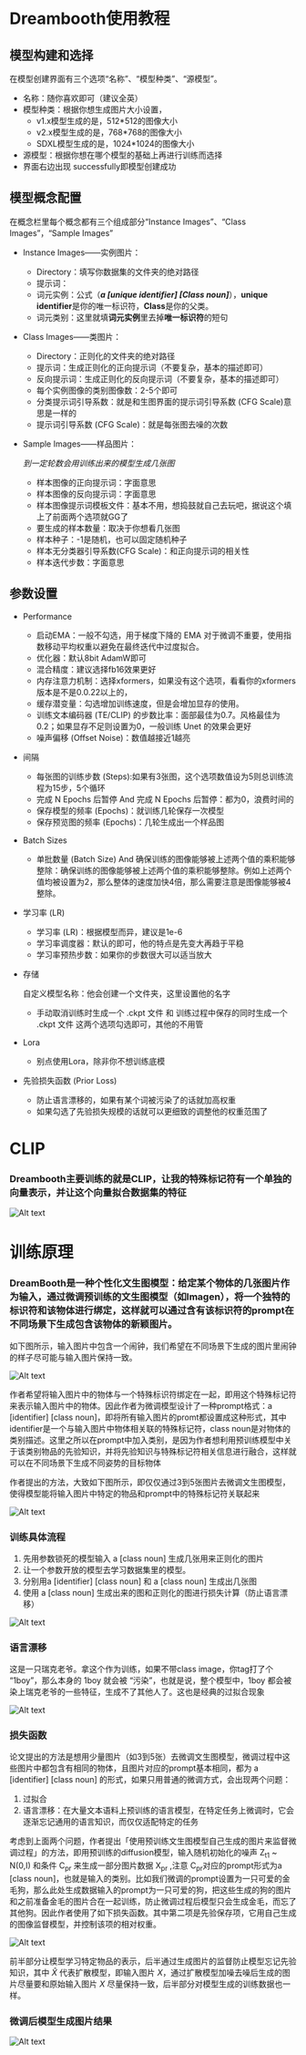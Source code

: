 # Dreambooth使用教程

## 模型构建和选择
在模型创建界面有三个选项“名称”、“模型种类”、“源模型”。
- 名称：随你喜欢即可（建议全英）
- 模型种类：根据你想生成图片大小设置，
    - v1.x模型生成的是，512*512的图像大小
    - v2.x模型生成的是，768*768的图像大小
    - SDXL模型生成的是，1024*1024的图像大小
- 源模型：根据你想在哪个模型的基础上再进行训练而选择
- 界面右边出现 successfully即模型创建成功

## 模型概念配置
在概念栏里每个概念都有三个组成部分“Instance Images”、“Class Images”，“Sample Images”
- Instance Images——实例图片：
    - Directory：填写你数据集的文件夹的绝对路径
    - 提示词：
    - 词元实例：公式（***a [unique identifier] [Class noun]***），**unique identifier**是你的唯一标识符，**Class**是你的父类。           
    - 词元类别：这里就填**词元实例**里去掉**唯一标识符**的短句

- Class Images——类图片：
    - Directory：正则化的文件夹的绝对路径
    - 提示词：生成正则化的正向提示词（不要复杂，基本的描述即可）
    - 反向提示词：生成正则化的反向提示词（不要复杂，基本的描述即可）
    - 每个实例图像的类别图像数：2-5个即可
    - 分类提示词引导系数：就是和生图界面的提示词引导系数 (CFG Scale)意思是一样的
    - 提示词引导系数 (CFG Scale)：就是每张图去噪的次数

- Sample Images——样品图片：

    *到一定轮数会用训练出来的模型生成几张图*
    - 样本图像的正向提示词：字面意思
    - 样本图像的反向提示词：字面意思
    - 样本图像提示词模板文件：基本不用，想捣鼓就自己去玩吧，据说这个填上了前面两个选项就GG了
    - 要生成的样本数量：取决于你想看几张图
    - 样本种子：-1是随机，也可以固定随机种子
    - 样本无分类器引导系数(CFG Scale)：和正向提示词的相关性
    - 样本迭代步数：字面意思

## 参数设置
- Performance
    - 启动EMA：一般不勾选，用于梯度下降的 EMA 对于微调不重要，使用指数移动平均权重以避免在最终迭代中过度拟合。
    - 优化器：默认8bit AdamW即可
    - 混合精度：建议选择fb16效果更好
    - 内存注意力机制：选择xformers，如果没有这个选项，看看你的xformers版本是不是0.0.22以上的，
    - 缓存潜变量：勾选增加训练速度，但是会增加显存的使用。
    - 训练文本编码器 (TE/CLIP) 的步数比率：面部最佳为0.7。风格最佳为0.2；如果显存不足则设置为0，一般训练 Unet 的效果会更好
    - 噪声偏移 (Offset Noise)：数值越接近1越亮

- 间隔
    - 每张图的训练步数 (Steps):如果有3张图，这个选项数值设为5则总训练流程为15步，5个循环
    - 完成 N Epochs 后暂停 And 完成 N Epochs 后暂停：都为0，浪费时间的
    - 保存模型的频率 (Epochs)：就训练几轮保存一次模型
    - 保存预览图的频率 (Epochs)：几轮生成出一个样品图

- Batch Sizes
    - 单批数量 (Batch Size) And 确保训练的图像能够被上述两个值的乘积能够整除：确保训练的图像能够被上述两个值的乘积能够整除。例如上述两个值均被设置为2，那么整体的速度加快4倍，那么需要注意是图像能够被4整除。
    
- 学习率 (LR)
    - 学习率 (LR)：根据模型而异，建议是1e-6
    - 学习率调度器：默认的即可，他的特点是先变大再趋于平稳
    - 学习率预热步数：如果你的步数很大可以适当放大

- 存储

    自定义模型名称：他会创建一个文件夹，这里设置他的名字
    - 手动取消训练时生成一个 .ckpt 文件 和 训练过程中保存的同时生成一个 .ckpt 文件 这两个选项勾选即可，其他的不用管

- Lora
    - 别点使用Lora，除非你不想训练底模

- 先验损失函数 (Prior Loss)
    - 防止语言漂移的，如果有某个词被污染了的话就加高权重
    - 如果勾选了先验损失规模的话就可以更细致的调整他的权重范围了

# CLIP
### Dreambooth主要训练的就是CLIP，让我的特殊标记符有一个单独的向量表示，并让这个向量拟合数据集的特征
![Alt text](image-2.png)



# 训练原理
### DreamBooth是一种个性化文生图模型：给定某个物体的几张图片作为输入，通过微调预训练的文生图模型（如Imagen），将一个独特的标识符和该物体进行绑定，这样就可以通过含有该标识符的prompt在不同场景下生成包含该物体的新颖图片。
 如下图所示，输入图片中包含一个闹钟，我们希望在不同场景下生成的图片里闹钟的样子尽可能与输入图片保持一致。

![Alt text](image.png)

作者希望将输入图片中的物体与一个特殊标识符绑定在一起，即用这个特殊标记符来表示输入图片中的物体。因此作者为微调模型设计了一种prompt格式：a [identifier] [class noun]，即将所有输入图片的promt都设置成这种形式，其中identifier是一个与输入图片中物体相关联的特殊标记符，class noun是对物体的类别描述。这里之所以在prompt中加入类别，是因为作者想利用预训练模型中关于该类别物品的先验知识，并将先验知识与特殊标记符相关信息进行融合，这样就可以在不同场景下生成不同姿势的目标物体

作者提出的方法，大致如下图所示，即仅仅通过3到5张图片去微调文生图模型，使得模型能将输入图片中特定的物品和prompt中的特殊标记符关联起来

![Alt text](image-6.png)

### 训练具体流程
1. 先用参数锁死的模型输入 a [class noun] 生成几张用来正则化的图片
2. 让一个参数开放的模型去学习数据集里的模型。
3. 分别用a [identifier] [class noun] 和 a [class noun] 生成出几张图
4. 使用 a [class noun] 生成出来的图和正则化的图进行损失计算（防止语言漂移）

![Alt text](image-1.png)

### 语言漂移
这是一只瑞克老爷。拿这个作为训练，如果不带class image，你tag打了个 “1boy”，那么本身的 1boy 就会被 “污染”，也就是说，整个模型中，1boy 都会被染上瑞克老爷的一些特征，生成不了其他人了。这也是经典的过拟合现象

![Alt text](image-4.png)

### 损失函数

论文提出的方法是想用少量图片（如3到5张）去微调文生图模型，微调过程中这些图片中都包含有相同的物体，且图片对应的prompt基本相同，都为 a [identifier] [class noun] 的形式，如果只用普通的微调方式，会出现两个问题：
1. 过拟合
2. 语言漂移：在大量文本语料上预训练的语言模型，在特定任务上微调时，它会逐渐忘记通用的语言知识，而仅仅适配特定的任务

考虑到上面两个问题，作者提出「使用预训练文生图模型自己生成的图片来监督微调过程」的方法，即用预训练的diffusion模型，输入随机初始化的噪声 Z<sub>t1</sub> ~ N(0,I) 和条件 C<sub>pr</sub> 来生成一部分图片数据 X<sub>pr</sub> ,注意 C<sub>pr</sub>对应的prompt形式为a [class noun]，也就是输入的类别。比如我们微调的prompt设置为一只可爱的金毛狗，那么此处生成数据输入的prompt为一只可爱的狗，把这些生成的狗的图片和之前准备金毛的图片合在一起训练，防止微调过程后模型只会生成金毛，而忘了其他狗。因此作者使用了如下损失函数。其中第二项是先验保存项，它用自己生成的图像监督模型，并控制该项的相对权重。

![Alt text](image-5.png)

前半部分让模型学习特定物品的表示，后半通过生成图片的监督防止模型忘记先验知识，其中 $\widehat{X}$ 代表扩散模型，即输入图片 *X*，通过扩散模型加噪去噪后生成的图片尽量要和原始输入图片 *X* 尽量保持一致，后半部分对模型生成的训练数据也一样。

### 微调后模型生成图片结果

![Alt text](image-7.png)